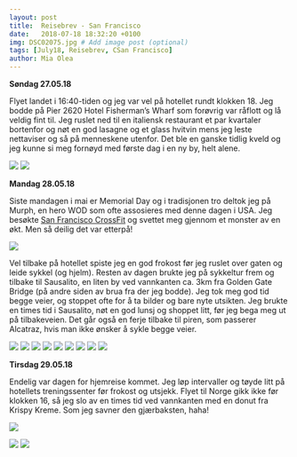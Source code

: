 ```yaml
---
layout: post
title:  Reisebrev - San Francisco
date:   2018-07-18 18:32:20 +0100
img: DSC02075.jpg # Add image post (optional)
tags: [July18, Reisebrev, CSan Francisco]
author: Mia Olea 
---
```

**Søndag 27.05.18**

Flyet landet i 16:40-tiden og jeg var vel på hotellet rundt klokken 18. Jeg bodde på Pier 2620 Hotel Fisherman’s Wharf som forøvrig var råflott og lå veldig fint til. Jeg ruslet ned til en italiensk restaurant et par kvartaler bortenfor og nøt en god lasagne og et glass hvitvin mens jeg leste nettaviser og så på menneskene utenfor. Det ble en ganske tidlig kveld og jeg kunne si meg fornøyd med første dag i en ny by, helt alene. 

![]({{site.baseurl}}/assets/img/DSC02042.jpg)
![]({{site.baseurl}}/assets/img/sanfran4.jpg) 

**Mandag 28.05.18**

Siste mandagen i mai er Memorial Day og i tradisjonen tro deltok jeg på Murph, en hero WOD som ofte assosieres med denne dagen i USA. Jeg besøkte [San Francisco CrossFit](http://sanfranciscocrossfit.com/) og svettet meg gjennom et monster av en økt. Men så deilig det var etterpå!

![]({{site.baseurl}}/assets/img/DSC02045.jpg)

Vel tilbake på hotellet spiste jeg en god frokost før jeg ruslet over gaten og leide sykkel (og hjelm). Resten av dagen brukte jeg på sykkeltur frem og tilbake til Sausalito, en liten by ved vannkanten ca. 3km fra Golden Gate Bridge (på andre siden av brua fra der jeg bodde). Jeg tok meg god tid begge veier, og stoppet ofte for å ta bilder og bare nyte utsikten. Jeg brukte en times tid i Sausalito, nøt en god lunsj og shoppet litt, før jeg bega meg ut på tilbakeveien. Det går også en ferje tilbake til piren, som passerer Alcatraz, hvis man ikke ønsker å sykle begge veier. 

![]({{site.baseurl}}/assets/img/DSC02053.jpg)
![]({{site.baseurl}}/assets/img/DSC02055.jpg)
![]({{site.baseurl}}/assets/img/DSC02056.jpg)
![]({{site.baseurl}}/assets/img/DSC02062.jpg)
![]({{site.baseurl}}/assets/img/DSC02070.jpg)
![]({{site.baseurl}}/assets/img/DSC02095.jpg)
![]({{site.baseurl}}/assets/img/DSC02104.jpg)
![]({{site.baseurl}}/assets/img/DSC02115.jpg)
![]({{site.baseurl}}/assets/img/DSC02117.jpg)

**Tirsdag 29.05.18**

Endelig var dagen for hjemreise kommet. Jeg løp intervaller og tøyde litt på hotellets treningssenter før frokost og utsjekk. Flyet til Norge gikk ikke før klokken 16, så jeg slo av en times tid ved vannkanten med en donut fra Krispy Kreme. Som jeg savner den gjærbaksten, haha!

![]({{site.baseurl}}/assets/img/sanfran2.jpg)

![]({{site.baseurl}}/assets/img/sanfran1.jpg) 
![]({{site.baseurl}}/assets/img/sanfran3.jpg)  
